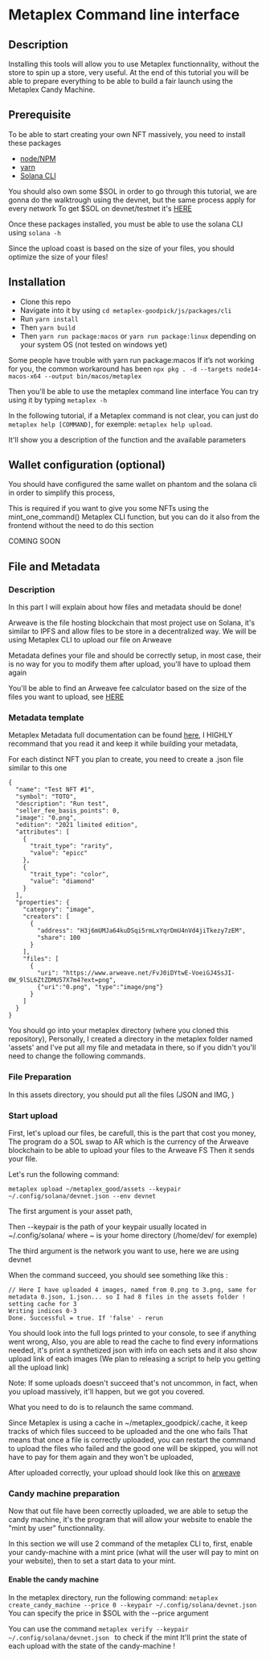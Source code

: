# Metaplex Command line interface 
## Description
Installing this tools will allow you to use Metaplex functionnality, without the store to spin up a store, very useful.
At the end of this tutorial you will be able to prepare everything to be able to build a fair launch using the Metaplex Candy Machine.
## Prerequisite

To be able to start creating your own NFT massively, you need to install these packages 

- [node/NPM]()
- [yarn](https://classic.yarnpkg.com/en/docs/install/#windows-stable)
- [Solana CLI](https://docs.solana.com/cli/install-solana-cli-tools)

You should also own some $SOL in order to go through this tutorial, we are gonna do the walktrough using the devnet, but the same process apply for every network
To get $SOL on devnet/testnet it's [HERE](https://solfaucet.com/) 

Once these packages installed, you must be able to use the solana CLI using
```solana -h```


Since the upload coast is based on the size of your files, you should optimize the size of your files! 

## Installation

- Clone this repo
- Navigate into it by using ```cd metaplex-goodpick/js/packages/cli```
- Run ```yarn install```
- Then ```yarn build```
- Then ```yarn run package:macos``` or  ```yarn run package:linux``` depending on your system OS (not tested on windows yet)

Some people have trouble with yarn run package:macos
If it’s not working for you, the common workaround has been
```npx pkg . -d --targets node14-macos-x64 --output bin/macos/metaplex```

Then you'll be able to use the metaplex command line interface 
You can try using it by typing
```metaplex -h```

In the following tutorial, if a Metaplex command is not clear, you can just do ``` metaplex help [COMMAND]```, for exemple: ```metaplex help upload```.

It'll show you a description of the function and the available parameters

## Wallet configuration (optional)
You should have configured the same wallet on phantom and the solana cli in order to simplify this process,

This is required if you want to give you some NFTs using the mint_one_command() Metaplex CLI function, but you can do it also from the frontend without the need to do this section 

COMING SOON


## File and Metadata
### Description

In this part I will explain about how files and metadata should be done! 

Arweave is the file hosting blockchain that most project use on Solana, it's similar to IPFS and allow files to be store in a decentralized way.
We will be using Metaplex CLI to upload our file on Arweave

Metadata defines your file and should be correctly setup, in most case, their is no way for you to modify them after upload, you'll have to upload them again

You'll be able to find an Arweave fee calculator based on the size of the files you want to upload, see [HERE](https://55mcex7dtd5xf4c627v6hadwoq6lgw6jr4oeacqd5k2mazhunejq.arweave.net/71giX-OY-3LwXtfr44B2dDyzW8mPHEAKA-q0wGT0aRM)

### Metadata template

Metaplex Metadata full documentation can be found [here](https://docs.metaplex.com/nft-standard), I HIGHLY recommand that you read it and keep it while building your metadata,

For each distinct NFT you plan to create, you need to create a .json file similar to this one

```
{
  "name": "Test NFT #1",
  "symbol": "TOTO",
  "description": "Run test",
  "seller_fee_basis_points": 0,
  "image": "0.png",
  "edition": "2021 limited edition",
  "attributes": [
    {
      "trait_type": "rarity",
      "value": "epicc"
    },
    {
      "trait_type": "color",
      "value": "diamond"
    }
  ],
  "properties": {
    "category": "image",
    "creators": [
      {
        "address": "H3j6mUMJa64kuDSqi5rmLxYqrDmU4nVd4jiTkezy7zEM",
        "share": 100
      }
    ],
    "files": [
      {
        "uri": "https://www.arweave.net/FvJ0iDYtwE-VoeiGJ4SsJI-0W_9lSL6ZtZDMU57X7m4?ext=png",
        {"uri":"0.png", "type":"image/png"}
      }
    ]
  }
}
```


You should go into your metaplex directory (where you cloned this repository),
Personally, I created a directory in the metaplex folder named 'assets' and I've put all my file and metadata in there, so if you didn't
you'll need to change the following commands.

### File Preparation

In this assets directory, you should put all the files (JSON and IMG, )

### Start upload
First, let's upload our files, be carefull, this is the part that cost you money,
The program do a SOL swap to AR which is the currency of the Arweave blockchain to be able to upload your files to the Arweave FS
Then it sends your file.

Let's run the following command:

```
metaplex upload ~/metaplex_good/assets --keypair ~/.config/solana/devnet.json --env devnet
```

The first argument is your asset path, 

Then --keypair is the path of your keypair usually located in ~/.config/solana/ where ~ is your home directory (/home/dev/ for exemple)

The third argument is the network you want to use, here we are using devnet

When the command succeed, you should see something like this :

```
// Here I have uploaded 4 images, named from 0.png to 3.png, same for metadata 0.json, 1.json... so I had 8 files in the assets folder ! 
setting cache for 3
Writing indices 0-3
Done. Successful = true. If 'false' - rerun
```

You should look into the full logs printed to your console, to see if anything went wrong,
Also, you are able to read the cache to find every informations needed, it's print a synthetized json with info on each sets and it also show upload link of each images
(We plan to releasing a script to help you getting all the upload link)

Note: If some uploads doesn't succeed that's not uncommon, in fact, when you upload massively, it'll happen, but we got you covered.

What you need to do is to relaunch the same command.

Since Metaplex is using a cache in ~/metaplex_goodpick/.cache, it keep tracks of which files succeed to be uploaded and the one who fails
That means that once a file is correctly uploaded, you can restart the command to upload the files who failed and the good one will be skipped, you will not have to pay for them again and they won't be uploaded, 

After uploaded correctly, your upload should look like this on [arweave](https://jw4aqnpgl6gt3ma7dnfmhrbz62knne7uoly3ypxwkfejnlkf27ia.arweave.net/TbgINeZfjT2wHxtKw8Q59pTWk_Ry8bw-9lFIlq1F19A/)


### Candy machine preparation
Now that out file have been correctly uploaded, we are able to setup the candy machine, it's the program that will allow your website to enable the "mint by user" functionnality.

In this section we will use 2 command of the metaplex CLI to, first, enable your candy-machine with a mint price (what will the user will pay to mint on your website), then to set a start data to your mint.

#### Enable the candy machine
In the metaplex directory, run the following command:
```metaplex create_candy_machine --price 0 --keypair ~/.config/solana/devnet.json```
You can specify the price in $SOL with the --price argument 

You can use the command ```metaplex verify --keypair ~/.config/solana/devnet.json ``` to check if the mint 
It'll print the state of each upload with the state of the candy-machine !

